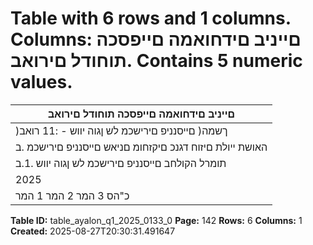 # Table with 6 rows and 1 columns. Columns: םייניב םידחואמה םייפסכה תוחודל םירואב. Contains 5 numeric values.

| םייניב םידחואמה םייפסכה תוחודל םירואב |
|---|
| )ךשמה( םייסנניפ םירישכמ לש ןגוה יווש - :11 רואב |
| האושת ייולת םיזוח דגנכ םיקזחומ םניאש םייסנניפ םירישכמ .ב |
| תומרל הקולחב םייסנניפ םירישכמ לש ןגוה יווש .1.ב |
| 2025 | ינויב 30 םויל |
| כ"הס 3 המר 2 המר 1 המר |

**Table ID:** table_ayalon_q1_2025_0133_0
**Page:** 142
**Rows:** 6
**Columns:** 1
**Created:** 2025-08-27T20:30:31.491647
